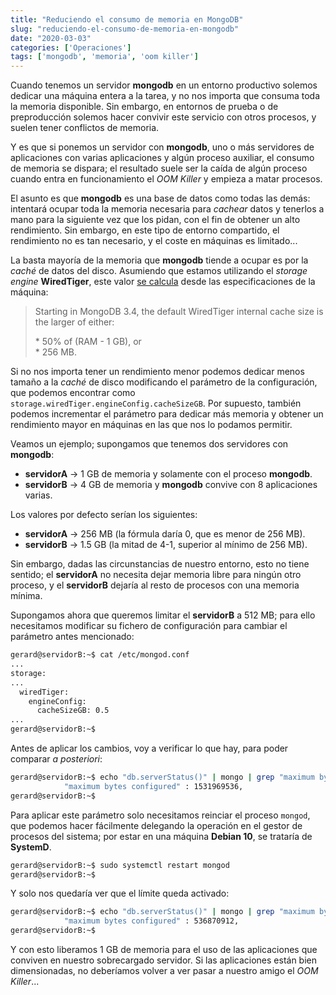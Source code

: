```yaml
---
title: "Reduciendo el consumo de memoria en MongoDB"
slug: "reduciendo-el-consumo-de-memoria-en-mongodb"
date: "2020-03-03"
categories: ['Operaciones']
tags: ['mongodb', 'memoria', 'oom killer']
---
```


Cuando tenemos un servidor **mongodb** en un entorno productivo solemos dedicar
una máquina entera a la tarea, y no nos importa que consuma toda la memoria
disponible. Sin embargo, en entornos de prueba o de preproducción solemos hacer
convivir este servicio con otros procesos, y suelen tener conflictos de memoria.
<!--more-->

Y es que si ponemos un servidor con **mongodb**, uno o más servidores de aplicaciones
con varias aplicaciones y algún proceso auxiliar, el consumo de memoria se dispara;
el resultado suele ser la caída de algún proceso cuando entra en funcionamiento
el *OOM Killer* y empieza a matar procesos.

El asunto es que **mongodb** es una base de datos como todas las demás: intentará
ocupar toda la memoria necesaria para *cachear* datos y tenerlos a mano para la
siguiente vez que los pidan, con el fin de obtener un alto rendimiento. Sin embargo,
en este tipo de entorno compartido, el rendimiento no es tan necesario, y el coste
en máquinas es limitado...

La basta mayoría de la memoria que **mongodb** tiende a ocupar es por la *caché*
de datos del disco. Asumiendo que estamos utilizando el *storage engine* **WiredTiger**,
este valor [se calcula][1] desde las especificaciones de la máquina:

> Starting in MongoDB 3.4, the default WiredTiger internal cache size is the larger of either:
> 
> \* 50% of (RAM - 1 GB), or  
> \* 256 MB.

Si no nos importa tener un rendimiento menor podemos dedicar menos tamaño a la
*caché* de disco modificando el parámetro de la configuración, que podemos
encontrar como `storage.wiredTiger.engineConfig.cacheSizeGB`. Por supuesto, también
podemos incrementar el parámetro para dedicar más memoria y obtener un rendimiento
mayor en máquinas en las que nos lo podamos permitir.

Veamos un ejemplo; supongamos que tenemos dos servidores con **mongodb**:

* **servidorA** &rarr; 1 GB de memoria y solamente con el proceso **mongodb**.
* **servidorB** &rarr; 4 GB de memoria y **mongodb** convive con 8 aplicaciones varias.

Los valores por defecto serían los siguientes:

* **servidorA** &rarr; 256 MB (la fórmula daría 0, que es menor de 256 MB).
* **servidorB** &rarr; 1.5 GB (la mitad de 4-1, superior al mínimo de 256 MB).

Sin embargo, dadas las circunstancias de nuestro entorno, esto no tiene sentido;
el **servidorA** no necesita dejar memoria libre para ningún otro proceso, y el
**servidorB** dejaría al resto de procesos con una memoria mínima.

Supongamos ahora que queremos limitar el **servidorB** a 512 MB; para ello necesitamos
modificar su fichero de configuración para cambiar el parámetro antes mencionado:

```bash
gerard@servidorB:~$ cat /etc/mongod.conf 
...
storage:
...
  wiredTiger:
    engineConfig:
      cacheSizeGB: 0.5
...
gerard@servidorB:~$ 
```

Antes de aplicar los cambios, voy a verificar lo que hay, para poder comparar *a posteriori*:

```bash
gerard@servidorB:~$ echo "db.serverStatus()" | mongo | grep "maximum bytes configured"
			"maximum bytes configured" : 1531969536,
gerard@servidorB:~$ 
```

Para aplicar este parámetro solo necesitamos reinciar el proceso `mongod`, que
podemos hacer fácilmente delegando la operación en el gestor de procesos del sistema;
por estar en una máquina **Debian 10**, se trataría de **SystemD**.

```bash
gerard@servidorB:~$ sudo systemctl restart mongod
gerard@servidorB:~$ 
```

Y solo nos quedaría ver que el límite queda activado:

```bash
gerard@servidorB:~$ echo "db.serverStatus()" | mongo | grep "maximum bytes configured"
			"maximum bytes configured" : 536870912,
gerard@servidorB:~$ 
```

Y con esto liberamos 1 GB de memoria para el uso de las aplicaciones que conviven
en nuestro sobrecargado servidor. Si las aplicaciones están bien dimensionadas, no
deberíamos volver a ver pasar a nuestro amigo el *OOM Killer*...

[1]: https://docs.mongodb.com/manual/reference/configuration-options/#storage.wiredTiger.engineConfig.cacheSizeGB
